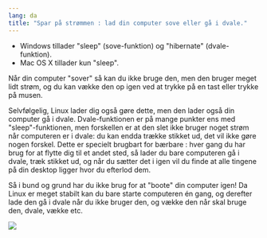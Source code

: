 ```yaml
---
lang: da
title: "Spar på strømmen : lad din computer sove eller gå i dvale."
---
```


<ul>
<li>Windows tillader "sleep" (sove-funktion) og "hibernate" (dvale-funktion).</li>
<li>Mac OS X tillader kun "sleep".</li>
</ul>

Når din computer "sover" så kan du ikke bruge den, men den bruger meget lidt strøm, og du kan vække den op igen ved at trykke på en tast eller trykke på musen.

Selvfølgelig, Linux lader dig også gøre dette, men den lader også din computer gå i dvale. Dvale-funktionen er på mange punkter ens med "sleep"-funktionen, men forskellen er at den slet ikke bruger noget strøm når computeren er i dvale: du kan endda trække stikket ud, det vil ikke gøre nogen forskel. Dette er specielt brugbart for bærbare : hver gang du har brug for at flytte dig til et andet sted, så lader du bare computeren gå i dvale, træk stikket ud, og når du sætter det i igen vil du finde at alle tingene på din desktop ligger hvor du efterlod dem.

Så i bund og grund har du ikke brug for at "boote" din computer igen! Da Linux er meget stabilt kan du bare starte computeren én gang, og derefter lade den gå i dvale når du ikke bruger den, og vække den når skal bruge den, dvale, vække etc.

<img src="Images/suspend_hibernate_thumb.png" />




